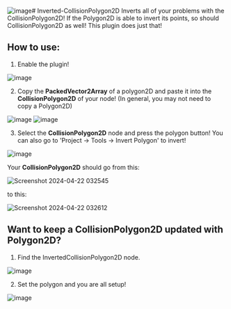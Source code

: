 ![image](https://github.com/TemplateDev/Inverted-CollisionPolygon2D/assets/89359148/3beb9b80-d121-4883-97ad-f5c7bf3faeff)# Inverted-CollisionPolygon2D
Inverts all of your problems with the CollisionPolygon2D! If the Polygon2D is able to invert its points, so should CollisionPolygon2D as well! This plugin does just that! 

## How to use:
1. Enable the plugin!

![image](https://github.com/TemplateDev/Inverted-CollisionPolygon2D/assets/89359148/25d80bbc-11ae-442a-acac-3797c66ed3d0)

2. Copy the **PackedVector2Array** of a polygon2D and paste it into the **CollisionPolygon2D** of your node! (In general, you may not need to copy a Polygon2D)

![image](https://github.com/TemplateDev/Inverted-CollisionPolygon2D/assets/89359148/0fc0b9a6-9098-4e34-862d-ad26a7ec9231)
![image](https://github.com/TemplateDev/Inverted-CollisionPolygon2D/assets/89359148/d250ff10-452a-46f8-8f97-9ba093587155)

3. Select the **CollisionPolygon2D** node and press the polygon button! You can also go to 'Project -> Tools -> Invert Polygon' to invert!

![image](https://github.com/TemplateDev/Inverted-CollisionPolygon2D/assets/89359148/7fd5eb25-0f32-47e2-b4f9-ebcb6c9603b8)

Your **CollisionPolygon2D** should go from this:

![Screenshot 2024-04-22 032545](https://github.com/TemplateDev/Inverted-CollisionPolygon2D/assets/89359148/384eed33-8ce4-418a-9b31-f79bf77c4e69)

to this:

![Screenshot 2024-04-22 032612](https://github.com/TemplateDev/Inverted-CollisionPolygon2D/assets/89359148/5db41e82-99e1-437b-b891-05ac3b8c7863)

## Want to keep a CollisionPolygon2D updated with Polygon2D?
1. Find the InvertedCollisionPolygon2D node.

![image](https://github.com/TemplateDev/Inverted-CollisionPolygon2D/assets/89359148/6593aff6-ad2b-4352-ba21-a9bddd2bdd31)

2. Set the polygon and you are all setup!

![image](https://github.com/TemplateDev/Inverted-CollisionPolygon2D/assets/89359148/af12c187-b607-4435-8736-5ae66edba212)
